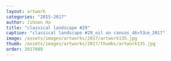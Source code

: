 ```yaml
---
layout: artwork
categories: "2015-2017"
author: Jihoon Ha
title: "classical landscape #29"
caption: "classical landscape #29_oil on canvas_46×53㎝_2017"
image: /assets/images/artworks/2017/artwork135.jpg
thumb: /assets/images/artworks/2017/thumbs/artwork135.jpg
order: 2017009
---
```

